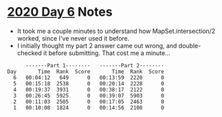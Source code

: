 # [2020 Day 6](https://adventofcode.com/2020/day/6) Notes

* It took me a couple minutes to understand how MapSet.intersection/2 worked, since I've never used it before.
* I initially thought my part 2 answer came out wrong, and double-checked it before submitting. That cost me a minute...

```
      -------Part 1--------   -------Part 2--------
Day       Time  Rank  Score       Time  Rank  Score
  6   00:04:12   649      0   00:13:59  2220      0
  5   00:15:18  2538      0   00:20:14  2228      0
  4   00:19:37  3931      0   00:38:17  2122      0
  3   00:26:45  5925      0   00:39:07  5903      0
  2   00:11:03  2505      0   00:17:05  2463      0
  1   00:10:08  1824      0   00:14:56  2100      0
```
